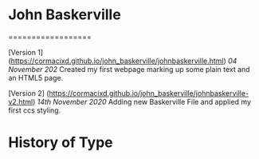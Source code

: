 # John Baskerville
==================


[Version 1] (https://cormacixd.github.io/john_baskerville/johnbaskerville.html)
*04 November 202*
Created my first webpage marking up some plain text and an HTML5 page.

[Version 2] (https://cormacixd.github.io/john_baskerville/johnbaskerville-v2.html)
*14th November 2020*
Adding new Baskerville File and applied my first ccs styling.


















History of Type
==================